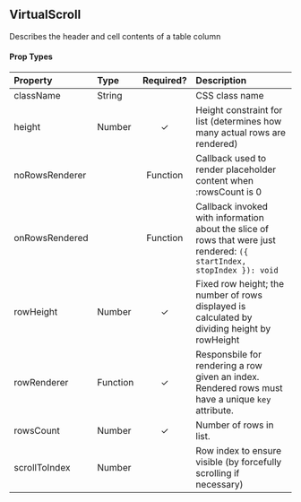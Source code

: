 VirtualScroll
---------------

Describes the header and cell contents of a table column

#### Prop Types
| Property | Type | Required? | Description |
|:---|:---|:---:|:---|
| className | String |  | CSS class name |
| height | Number | ✓ | Height constraint for list (determines how many actual rows are rendered) |
| noRowsRenderer |  | Function | Callback used to render placeholder content when :rowsCount is 0 |
| onRowsRendered |  | Function | Callback invoked with information about the slice of rows that were just rendered: `({ startIndex, stopIndex }): void` |
| rowHeight | Number | ✓ | Fixed row height; the number of rows displayed is calculated by dividing height by rowHeight |
| rowRenderer | Function | ✓ | Responsbile for rendering a row given an index. Rendered rows must have a unique `key` attribute. |
| rowsCount | Number | ✓ | Number of rows in list. |
| scrollToIndex | Number |  | Row index to ensure visible (by forcefully scrolling if necessary) |
